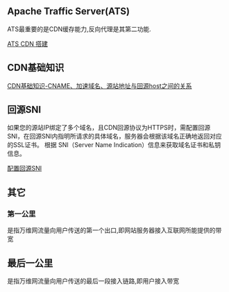 
## Apache Traffic Server(ATS)
ATS最重要的是CDN缓存能力,反向代理是其第二功能.

[ATS CDN 搭建](https://www.taterli.com/8527/)

## CDN基础知识
[CDN基础知识-CNAME、加速域名、源站地址与回源host之间的关系](https://blog.csdn.net/qq_43442524/article/details/110479939)

## 回源SNI
如果您的源站IP绑定了多个域名，且CDN回源协议为HTTPS时，需配置回源SNI，在回源SNI内指明所请求的具体域名，服务器会根据该域名正确地返回对应的SSL证书。
根据 SNI（Server Name Indication）信息来获取域名证书和私钥信息。

[配置回源SNI](https://help.aliyun.com/document_detail/111152.html?spm=a2c4g.125959.0.0.258a2240mTnVex)

## 其它
### 第一公里
是指万维网流量向用户传送的第一个出口,即网站服务器接入互联网所能提供的带宽

## 最后一公里
是指万维网流量向用户传送的最后一段接入链路,即用户接入带宽